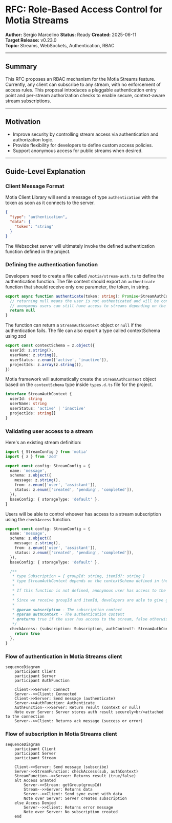 # RFC: Role-Based Access Control for Motia Streams

**Author:** Sergio Marcelino
**Status:** Ready
**Created:** 2025-06-11  
**Target Release:** v0.23.0  
**Topic:** Streams, WebSockets, Authentication, RBAC

---

## Summary

This RFC proposes an RBAC mechanism for the Motia Streams feature. Currently, any client can subscribe to any stream, with no enforcement of access rules. This proposal introduces a pluggable authentication entry point and per-stream authorization checks to enable secure, context-aware stream subscriptions.

---

## Motivation

- Improve security by controlling stream access via authentication and authorization logic.
- Provide flexibility for developers to define custom access policies.
- Support anonymous access for public streams when desired.

---

## Guide-Level Explanation

### Client Message Format

Motia Client Library will send a message of type `authentication` with the token as soon as it connects to the server.

```json
{
  "type": "authentication",
  "data": {
    "token": "string"
  }
}
```

The Websocket server will ultimately invoke the defined authentication function defined in the project.

### Defining the authentication function

Developers need to create a file called `/motia/stream-auth.ts` to define the authentication function.
The file content should export an `authenticate` function that should receive only one parameter, the token, in string.

```typescript
export async function authenticate(token: string): Promise<StreamAuthContext | null> {
  // returning null means the user is not authenticated and will be considered anonymous
  // anonymous users can still have access to streams depending on the logic
  return null
}
```

The function can return a `StreamAuthContext` object or `null` if the authentication fails.
The file can also export a type called contextSchema using zod

```typescript
export const contextSchema = z.object({
  userId: z.string(),
  userName: z.string(),
  userStatus: z.enum(['active', 'inactive']),
  projectIds: z.array(z.string()),
})
```

Motia framework will automatically create the `StreamAuthContext` object based on the `contextSchema` type inside `types.d.ts` file for the project.

```typescript
interface StreamAuthContext {
  userId: string
  userName: string
  userStatus: 'active' | 'inactive'
  projectIds: string[]
}
```

### Validating user access to a stream

Here's an existing stream definition:

```typescript
import { StreamConfig } from 'motia'
import { z } from 'zod'

export const config: StreamConfig = {
  name: 'message',
  schema: z.object({
    message: z.string(),
    from: z.enum(['user', 'assistant']),
    status: z.enum(['created', 'pending', 'completed']),
  }),
  baseConfig: { storageType: 'default' },
}
```

Users will be able to control whoever has access to a stream subscription using the `checkAccess` function.

```typescript
export const config: StreamConfig = {
  name: 'message',
  schema: z.object({
    message: z.string(),
    from: z.enum(['user', 'assistant']),
    status: z.enum(['created', 'pending', 'completed']),
  }),
  baseConfig: { storageType: 'default' },

  /**
   * type Subscription = { groupId: string, itemId?: string }
   * type StreamAuthContext depends on the contextSchema defined in the stream-auth.ts file
   *
   * If this function is not defined, anonymous user has access to the stream
   *
   * Since we receive groupId and itemId, developers are able to give granular access to the stream
   *
   * @param subscription - The subscription context
   * @param authContext - The authentication context
   * @returns true if the user has access to the stream, false otherwise
   */
  checkAccess: (subscription: Subscription, authContext?: StreamAuthContext): boolean => {
    return true
  },
}
```

### Flow of authentication in Motia Streams client

```mermaid
sequenceDiagram
    participant Client
    participant Server
    participant AuthFunction

    Client->>Server: Connect
    Server-->>Client: Connected
    Client->>Server: Send message (authenticate)
    Server->>AuthFunction: Authenticate
    AuthFunction-->>Server: Return result (context or null)
    Note over Server: Server stores auth result securely<br/>attached to the connection
    Server-->>Client: Returns ack message (success or error)
```

### Flow of subscription in Motia Streams client

```mermaid
sequenceDiagram
    participant Client
    participant Server
    participant Stream

    Client->>Server: Send message (subscribe)
    Server->>StreamFunction: checkAccess(sub, authContext)
    StreamFunction-->>Server: Returns result (true/false)
    alt Access Granted
        Server->>Stream: getGroup(groupId)
        Stream-->>Server: Returns data
        Server-->>Client: Send sync event with data
        Note over Server: Server creates subscription
    else Access Denied
        Server-->>Client: Returns error message
        Note over Server: No subscription created
    end
```
